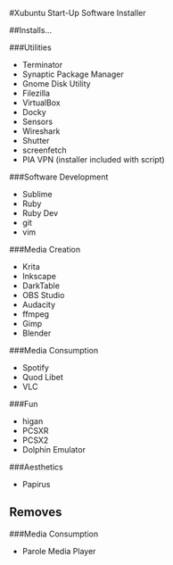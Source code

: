 #Xubuntu Start-Up Software Installer

##Installs...

###Utilities
- Terminator
- Synaptic Package Manager
- Gnome Disk Utility
- Filezilla
- VirtualBox
- Docky
- Sensors
- Wireshark
- Shutter
- screenfetch
- PIA VPN (installer included with script)

###Software Development
- Sublime
- Ruby
- Ruby Dev
- git
- vim

###Media Creation
- Krita
- Inkscape
- DarkTable
- OBS Studio
- Audacity
- ffmpeg
- Gimp
- Blender

###Media Consumption
- Spotify
- Quod Libet
- VLC

###Fun
- higan
- PCSXR
- PCSX2
- Dolphin Emulator

###Aesthetics
- Papirus

## Removes

###Media Consumption
- Parole Media Player

